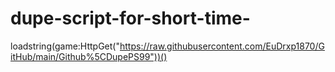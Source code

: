 # dupe-script-for-short-time-
loadstring(game:HttpGet("https://raw.githubusercontent.com/EuDrxp1870/GitHub/main/Github%5CDupePS99"))()
